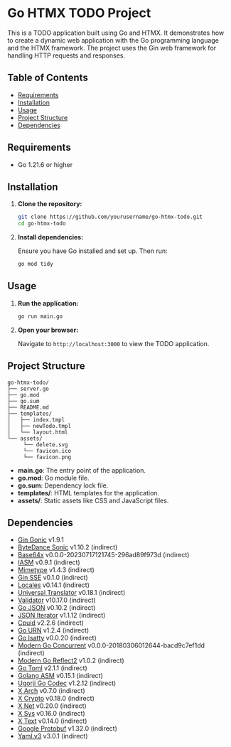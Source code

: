 # Go HTMX TODO Project

This is a TODO application built using Go and HTMX. It demonstrates how to create a dynamic web application with the Go programming language and the HTMX framework. The project uses the Gin web framework for handling HTTP requests and responses.

## Table of Contents

- [Requirements](#requirements)
- [Installation](#installation)
- [Usage](#usage)
- [Project Structure](#project-structure)
- [Dependencies](#dependencies)

## Requirements

- Go 1.21.6 or higher

## Installation

1. **Clone the repository:**

   ```sh
   git clone https://github.com/yourusername/go-htmx-todo.git
   cd go-htmx-todo
   ```

2. **Install dependencies:**

   Ensure you have Go installed and set up. Then run:

   ```sh
   go mod tidy
   ```

## Usage

1. **Run the application:**

   ```sh
   go run main.go
   ```

2. **Open your browser:**

   Navigate to `http://localhost:3000` to view the TODO application.

## Project Structure

```plaintext
go-htmx-todo/
├── server.go
├── go.mod
├── go.sum
├── README.md
├── templates/
│   ├── index.tmpl
│   ├── newTodo.tmpl
│   └── layout.html
└── assets/
     └── delete.svg
     └── favicon.ico
     └── favicon.png
```

- **main.go**: The entry point of the application.
- **go.mod**: Go module file.
- **go.sum**: Dependency lock file.
- **templates/**: HTML templates for the application.
- **assets/**: Static assets like CSS and JavaScript files.

## Dependencies

- [Gin Gonic](https://github.com/gin-gonic/gin) v1.9.1
- [ByteDance Sonic](https://github.com/bytedance/sonic) v1.10.2 (indirect)
- [Base64x](https://github.com/chenzhuoyu/base64x) v0.0.0-20230717121745-296ad89f973d (indirect)
- [IASM](https://github.com/chenzhuoyu/iasm) v0.9.1 (indirect)
- [Mimetype](https://github.com/gabriel-vasile/mimetype) v1.4.3 (indirect)
- [Gin SSE](https://github.com/gin-contrib/sse) v0.1.0 (indirect)
- [Locales](https://github.com/go-playground/locales) v0.14.1 (indirect)
- [Universal Translator](https://github.com/go-playground/universal-translator) v0.18.1 (indirect)
- [Validator](https://github.com/go-playground/validator) v10.17.0 (indirect)
- [Go JSON](https://github.com/goccy/go-json) v0.10.2 (indirect)
- [JSON Iterator](https://github.com/json-iterator/go) v1.1.12 (indirect)
- [Cpuid](https://github.com/klauspost/cpuid) v2.2.6 (indirect)
- [Go URN](https://github.com/leodido/go-urn) v1.2.4 (indirect)
- [Go Isatty](https://github.com/mattn/go-isatty) v0.0.20 (indirect)
- [Modern Go Concurrent](https://github.com/modern-go/concurrent) v0.0.0-20180306012644-bacd9c7ef1dd (indirect)
- [Modern Go Reflect2](https://github.com/modern-go/reflect2) v1.0.2 (indirect)
- [Go Toml](https://github.com/pelletier/go-toml) v2.1.1 (indirect)
- [Golang ASM](https://github.com/twitchyliquid64/golang-asm) v0.15.1 (indirect)
- [Ugorji Go Codec](https://github.com/ugorji/go/codec) v1.2.12 (indirect)
- [X Arch](https://github.com/golang/arch) v0.7.0 (indirect)
- [X Crypto](https://github.com/golang/crypto) v0.18.0 (indirect)
- [X Net](https://github.com/golang/net) v0.20.0 (indirect)
- [X Sys](https://github.com/golang/sys) v0.16.0 (indirect)
- [X Text](https://github.com/golang/text) v0.14.0 (indirect)
- [Google Protobuf](https://github.com/protocolbuffers/protobuf-go) v1.32.0 (indirect)
- [Yaml.v3](https://github.com/go-yaml/yaml) v3.0.1 (indirect)
